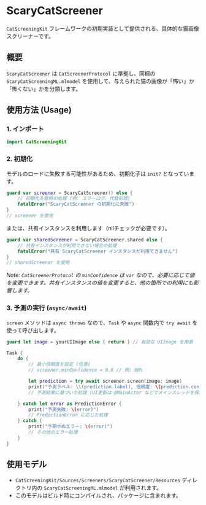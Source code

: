 # ScaryCatScreener

`CatScreeningKit` フレームワークの初期実装として提供される、具体的な猫画像スクリーナーです。

## 概要

`ScaryCatScreener` は `CatScreenerProtocol` に準拠し、同梱の `ScaryCatScreeningML.mlmodel` を使用して、与えられた猫の画像が「怖い」か「怖くない」かを分類します。

## 使用方法 (Usage)

### 1. インポート

```swift
import CatScreeningKit
```

### 2. 初期化

モデルのロードに失敗する可能性があるため、初期化子は `init?` となっています。

```swift
guard var screener = ScaryCatScreener() else {
    // 初期化失敗時の処理 (例: エラーログ、代替処理)
    fatalError("ScaryCatScreener の初期化に失敗")
}
// screener を使用
```

または、共有インスタンスを利用します（nilチェックが必要です）。

```swift
guard var sharedScreener = ScaryCatScreener.shared else {
    // 共有インスタンスが利用できない場合の処理
    fatalError("共有 ScaryCatScreener インスタンスが利用できません")
}
// sharedScreener を使用
```
*Note: `CatScreenerProtocol` の `minConfidence` は `var` なので、必要に応じて値を変更できます。共有インスタンスの値を変更すると、他の箇所での利用にも影響します。*

### 3. 予測の実行 (`async/await`)

`screen` メソッドは `async throws` なので、`Task` や `async` 関数内で `try await` を使って呼び出します。

```swift
guard let image = yourUIImage else { return } // 有効な UIImage を用意

Task {
    do {
        // 最小信頼度を設定 (任意)
        // screener.minConfidence = 0.8 // 例: 80%

        let prediction = try await screener.screen(image: image)
        print("予測ラベル: \\(prediction.label), 信頼度: \(prediction.confidence)")
        // 予測結果に基づいた処理 (UI更新は @MainActor などでメインスレッドを保証)

    } catch let error as PredictionError {
        print("予測失敗: \(error)")
        // PredictionError に応じた処理
    } catch {
        print("予期せぬエラー: \(error)")
        // その他のエラー処理
    }
}
```

## 使用モデル

- `CatScreeningKit/Sources/Screeners/ScaryCatScreener/Resources` ディレクトリ内の `ScaryCatScreeningML.mlmodel` が利用されます。
- このモデルはビルド時にコンパイルされ、パッケージに含まれます。 